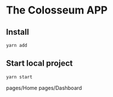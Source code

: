 # The Colosseum APP

## Install
```
yarn add
```

## Start local project
```
yarn start
```

pages/Home
pages/Dashboard